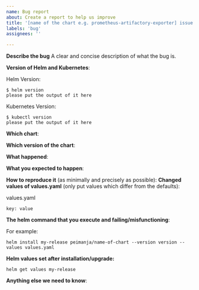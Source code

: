 ```yaml
---
name: Bug report
about: Create a report to help us improve
title: '[name of the chart e.g. prometheus-artifactory-exporter] issue title'
labels: 'bug'
assignees: ''

---
```


<!-- Thanks for filing an issue!
Before hitting the button, please answer these questions.
It's helpful to search the existing GitHub issues first.
It's likely that another user has already reported the issue you're facing, or it's a known issue that we're already aware of.

Fill in as much of the template below as you can.
The more information we have the better we can help you.

Be ready for followup questions, and please respond in a timely manner.
If we can't reproduce a bug or think a feature already exists, we might close your issue.
If we're wrong, PLEASE feel free to reopen it and explain why.
-->

**Describe the bug**
A clear and concise description of what the bug is.

**Version of Helm and Kubernetes**:

Helm Version:

```console
$ helm version
please put the output of it here
```

Kubernetes Version:

```console
$ kubectl version
please put the output of it here
```

**Which chart**:

**Which version of the chart**:

**What happened**:

**What you expected to happen**:

**How to reproduce it** (as minimally and precisely as possible):
**Changed values of values.yaml** (only put values which differ from the defaults):

values.yaml

```console
key: value
```

**The helm command that you execute and failing/misfunctioning**:

For example:

```console
helm install my-release peimanja/name-of-chart --version version --values values.yaml
```

**Helm values set after installation/upgrade:**

```console
helm get values my-release
```

**Anything else we need to know**:
